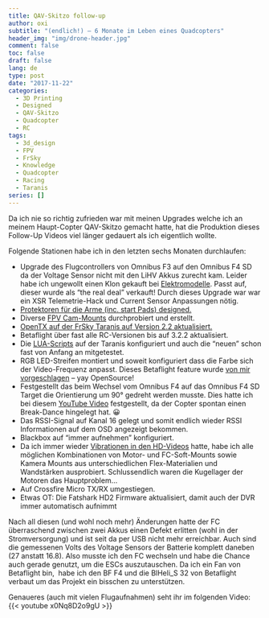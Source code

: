 ```yaml
---
title: QAV-Skitzo follow-up
author: oxi
subtitle: "(endlich!) – 6 Monate im Leben eines Quadcopters"
header_img: "img/drone-header.jpg"
comment: false
toc: false
draft: false
lang: de
type: post
date: "2017-11-22"
categories:
  - 3D Printing
  - Designed
  - QAV-Skitzo
  - Quadcopter
  - RC
tags:
  - 3d_design
  - FPV
  - FrSky
  - Knowledge
  - Quadcopter
  - Racing
  - Taranis
series: []
---
```

Da ich nie so richtig zufrieden war mit meinen Upgrades welche ich an meinem Haupt-Copter QAV-Skitzo gemacht hatte, hat die Produktion dieses Follow-Up Videos viel länger gedauert als ich eigentlich wollte.

Folgende Stationen habe ich in den letzten sechs Monaten durchlaufen:

  * Upgrade des Flugcontrollers von Omnibus F3 auf den Omnibus F4 SD da der Voltage Sensor nicht mit den LiHV Akkus zurecht kam. Leider habe ich ungewollt einen Klon gekauft bei <a href="https://www.elektromodelle.ch/" target="_blank" rel="noopener">Elektromodelle</a>. Passt auf, dieser wurde als &#8220;the real deal&#8221; verkauft! Durch dieses Upgrade war war ein XSR Telemetrie-Hack und Current Sensor Anpassungen nötig.
  * <a href="https://www.thingiverse.com/thing:2533522" target="_blank" rel="noopener">Protektoren für die Arme (inc. start Pads) designed.</a>
  * Diverse <a href="https://www.thingiverse.com/thing:2300321" target="_blank" rel="noopener">FPV Cam-Mounts</a> durchprobiert und erstellt.
  * <a href="https://www.youtube.com/watch?v=Wo3vI181JJk" target="_blank" rel="noopener">OpenTX auf der FrSky Taranis auf Version 2.2 aktualisiert.</a>
  * Betaflight über fast alle RC-Versionen bis auf 3.2.2 aktualisiert.
  * Die <a href="https://github.com/betaflight/betaflight-tx-lua-scripts" target="_blank" rel="noopener">LUA-Scripts</a> auf der Taranis konfiguriert und auch die &#8220;neuen&#8221; schon fast von Anfang an mitgetestet.
  * RGB LED-Streifen montiert und soweit konfiguriert dass die Farbe sich der Video-Frequenz anpasst. Dieses Betaflight feature wurde <a href="https://github.com/betaflight/betaflight/issues/3228" target="_blank" rel="noopener">von mir vorgeschlagen</a>&nbsp;&#8211; yay OpenSource!
  * Festgestellt das beim Wechsel vom Omnibus F4 auf das Omnibus F4 SD Target die Orientierung um 90° gedreht werden musste. Dies hatte ich bei diesem <a href="https://www.youtube.com/watch?v=HeUdL9BuC0E" target="_blank" rel="noopener">YouTube Video</a> festgestellt, da der Copter spontan einen Break-Dance hingelegt hat. 😀
  * Das RSSI-Signal auf Kanal 16 gelegt und somit endlich wieder RSSI Informationen auf dem OSD angezeigt bekommen.
  * Blackbox auf &#8220;immer aufnehmen&#8221; konfiguriert.
  * Da ich immer wieder <a href="https://www.youtube.com/watch?v=8RXnCdMQDZA" target="_blank" rel="noopener">Vibrationen in den HD-Videos</a> hatte, habe ich alle möglichen Kombinationen von Motor- und FC-Soft-Mounts sowie Kamera Mounts aus unterschiedlichen Flex-Materialien und Wandstärken ausprobiert. Schlussendlich waren die Kugellager der Motoren das Hauptproblem&#8230;
  * Auf Crossfire Micro TX/RX umgestiegen.
  * Etwas OT: Die Fatshark HD2 Firmware aktualisiert, damit auch der DVR immer automatisch aufnimmt

Nach all diesen (und wohl noch mehr) Änderungen hatte der FC überraschend zwischen zwei Akkus einen Defekt erlitten (wohl in der Stromversorgung) und ist seit da per USB nicht mehr erreichbar. Auch sind die gemessenen Volts des Voltage Sensors der Batterie komplett daneben (27 anstatt 16.8). Also musste ich den FC wechseln und habe die Chance auch gerade genutzt, um die ESCs auszutauschen. Da ich ein Fan von Betaflight bin,&nbsp; habe ich den BF F4 und die BlHeli_S 32 von Betaflight verbaut um das Projekt ein bisschen zu unterstützen.

Genaueres (auch mit vielen Flugaufnahmen) seht ihr im folgenden Video:
{{< youtube x0Nq8D2o9gU >}}
